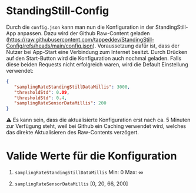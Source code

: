 # StandingStill-Config

Durch die `config.json` kann man nun die Konfiguration in der StandingStill-App anpassen. Dazu wird der Github Raw-Content geladen (https://raw.githubusercontent.com/tappeddev/StandingStill-Config/refs/heads/main/config.json). Voraussetzung dafür ist, dass der Nutzer bei App-Start eine Verbindung zum Internet besitzt. Durch Drücken auf den Start-Button wird die Konfiguration auch nochmal geladen. Falls diese beiden Requests nicht erfolgreich waren, wird die Default Einstellung verwendet:
```json
{
   "samplingRateStandingStillDataMillis": 3000,
   "thresholdStd": 0.09,
   "thresholdStd": 0.4,
   "samplingRateSensorDataMillis": 200
}
```

⚠️ Es kann sein, dass die aktualisierte Konfiguration erst nach ca. 5 Minuten zur Verfügung steht, weil bei Github ein Caching verwendet wird, welches das direkte Aktualisieren des Raw-Contents verzögert.

# Valide Werte für die Konfiguration

1. `samplingRateStandingStillDataMillis`
Min: 0
Max: ∞

2. `samplingRateSensorDataMillis`
[0, 20, 66, 200]


